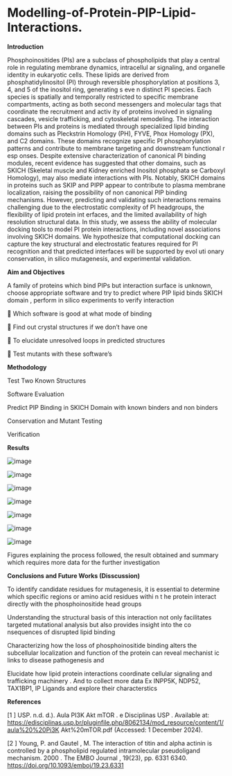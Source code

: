 # Modelling-of-Protein-PIP-Lipid-Interactions.

**Introduction**

Phosphoinositides (PIs) are a subclass of phospholipids that play a central role in regulating membrane dynamics, intracellul
ar signaling, and organelle identity in eukaryotic cells. These lipids are derived
from phosphatidylinositol (PI) through reversible phosphorylation at positions 3, 4, and 5 of the inositol ring, generating s eve n distinct PI species. Each species is spatially and temporally restricted to
specific membrane compartments, acting as both second messengers and molecular tags that coordinate the recruitment and activ ity of proteins involved in signaling cascades, vesicle trafficking, and
cytoskeletal remodeling. The interaction between PIs and proteins is mediated through specialized lipid binding domains such as Pleckstrin Homology (PH), FYVE, Phox Homology (PX), and C2 domains.
These domains recognize specific PI phosphorylation patterns and contribute to membrane targeting and downstream functional r esp onses. Despite extensive characterization of canonical PI binding
modules, recent evidence has suggested that other domains, such as SKICH (Skeletal muscle and Kidney enriched Inositol phosphata se Carboxyl Homology), may also mediate interactions with PIs. Notably,
SKICH domains in proteins such as SKIP and PIPP appear to contribute to plasma membrane localization, raising the possibility of non canonical PIP binding mechanisms. However, predicting and validating
such interactions remains challenging due to the electrostatic complexity of PI headgroups, the flexibility of lipid protein int erfaces, and the limited availability of high resolution structural data. In this
study, we assess the ability of molecular docking tools to model PI protein interactions, including novel associations involving SKICH domains. We hypothesize that computational docking can capture the
key structural and electrostatic features required for PI recognition and that predicted interfaces will be supported by evol uti onary conservation, in silico mutagenesis, and experimental validation.

**Aim and Objectives**

A family of proteins which bind PIPs but interaction surface is unknown,
choose appropriate software and try to predict where PIP lipid binds SKICH
domain , perform in silico experiments to verify interaction


Which software is good at what mode of binding


Find out crystal structures if we don’t have one


To elucidate unresolved loops in predicted structures


Test mutants with these software’s

**Methodology**

Test Two Known
Structures

Software
Evaluation

Predict PIP Binding in SKICH Domain with known binders and non
binders

Conservation and Mutant Testing

Verification

**Results**

![image](https://github.com/user-attachments/assets/125adade-9c68-4023-ace7-eff560330b19)

![image](https://github.com/user-attachments/assets/925a08bd-8417-4b04-9c3b-7560d2b8ea5c)

![image](https://github.com/user-attachments/assets/a6be7417-9f93-401e-9102-dd09b0471f94)

![image](https://github.com/user-attachments/assets/9bea0478-ec32-4264-9a79-03bb8b5e6124)

![image](https://github.com/user-attachments/assets/01ea188f-5a1c-43c0-b720-b1ffc2f11743)

![image](https://github.com/user-attachments/assets/31a8d5aa-3090-4825-a853-6de5f97b2332)

![image](https://github.com/user-attachments/assets/a1ef848f-306c-472e-8212-71850efc794e)

Figures explaining the process followed, the result obtained and summary which requires more data for the further investigation

**Conclusions and Future Works (Disscussion)**

To identify candidate residues for mutagenesis, it is essential to determine which specific regions or amino acid residues withi n t he protein interact directly with the phosphoinositide head groups

Understanding the structural basis of this interaction not only facilitates targeted mutational analysis but also provides insight into the co nsequences of disrupted lipid binding

Characterizing how the loss of phosphoinositide binding alters the subcellular localization and function of the protein can reveal mechanist ic links to disease pathogenesis and

Elucidate how lipid protein interactions coordinate cellular signaling and trafficking machinery . And to collect more data Ex INPP5K, NDP52, TAX1BP1, IP Ligands and explore their characterstics


**References**

[1 ] USP. n.d. d.). Aula PI3K Akt mTOR . e Disciplinas USP . Available at: https://edisciplinas.usp.br/pluginfile.php/8062134/mod_resource/content/1/aula%20%20Pi3K Akt%20mTOR.pdf (Accessed: 1 December 2024).

[2 ] Young, P. and Gautel , M. The interaction of titin and alpha actinin is controlled by a phospholipid regulated intramolecular pseudoligand mechanism. 2000 . The EMBO Journal , 19(23), pp. 6331 6340. https://doi.org/10.1093/emboj/19.23.6331





